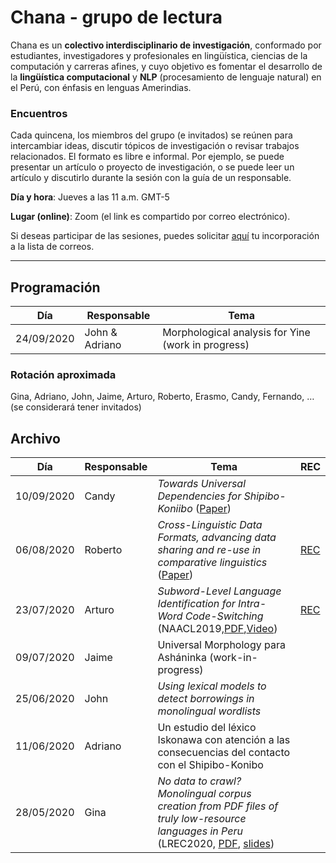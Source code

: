 # Chana - grupo de lectura

Chana es un **colectivo interdisciplinario de investigación**, conformado por estudiantes, investigadores y profesionales en lingüística, ciencias de la computación y carreras afines, y cuyo objetivo es fomentar el desarrollo de la **lingüística computacional** y **NLP** (procesamiento de lenguaje natural) en el Perú, con énfasis en lenguas Amerindias.

### Encuentros

Cada quincena, los miembros del grupo (e invitados) se reúnen para intercambiar ideas, discutir tópicos de investigación o revisar trabajos relacionados. El formato es libre e informal. Por ejemplo, se puede presentar un artículo o proyecto de investigación, o se puede leer un artículo y discutirlo durante la sesión con la guía de un responsable.

**Día y hora**: Jueves a las 11 a.m. GMT-5

**Lugar (online)**: Zoom (el link es compartido por correo electrónico).

Si deseas participar de las sesiones, puedes solicitar [aquí](https://groups.google.com/forum/#!forum/lingcomp-nlp-pucp) tu incorporación a la lista de correos. 

---

## Programación

|Día|Responsable|Tema|
| ----------- | ----------- | ----------- |
| 24/09/2020 | John & Adriano | Morphological analysis for Yine (work in progress) |

### Rotación aproximada

Gina, Adriano, John, Jaime, Arturo, Roberto, Erasmo, Candy, Fernando, … (se considerará tener invitados)


## Archivo

|Día|Responsable|Tema|REC|
| ----------- | ----------- | ----------- |----------- |
|10/09/2020|Candy|*Towards Universal Dependencies for Shipibo-Koniibo* ([Paper](https://www.aclweb.org/anthology/W18-6018/))||
|06/08/2020|Roberto|*Cross-Linguistic Data Formats, advancing data sharing and re-use in comparative linguistics* ([Paper](https://www.nature.com/articles/sdata2018205))|[REC](https://drive.google.com/file/d/1M6xwEqEGeVGyIoReymqH6s4fCd6c94U9/view?usp=sharing)|
|23/07/2020|Arturo|*Subword-Level Language Identification for Intra-Word Code-Switching* (NAACL2019,[PDF](https://www.aclweb.org/anthology/N19-1201.pdf),[Video](https://vimeo.com/354264673))|[REC](https://drive.google.com/file/d/1YZO3BebhW_7WwfE2BEA0Y0BOquWsQuKb/view?usp=sharing)|
|09/07/2020|Jaime|Universal Morphology para Asháninka (work-in-progress)||
|25/06/2020|John|*Using lexical models to detect borrowings in monolingual wordlists*||
|11/06/2020|Adriano|Un estudio del léxico Iskonawa con atención a las consecuencias del contacto con el Shipibo-Konibo||
|28/05/2020|Gina |*No data to crawl? Monolingual corpus creation from PDF files of truly low-resource languages in Peru* (LREC2020, [PDF](https://www.aclweb.org/anthology/2020.lrec-1.356/), [slides](https://docs.google.com/presentation/d/1Rpp7eYfC7vnmUPSD1RMi61fh503LzsJIFUEqHD81DS0/edit?usp=sharing))||
